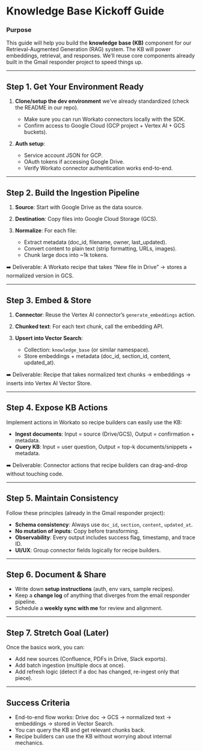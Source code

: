 # Knowledge Base Kickoff Guide

### Purpose

This guide will help you build the **knowledge base (KB)** component for our Retrieval-Augmented Generation (RAG) system. The KB will power embeddings, retrieval, and responses. We’ll reuse core components already built in the Gmail responder project to speed things up.

---

## Step 1. Get Your Environment Ready

1. **Clone/setup the dev environment** we’ve already standardized (check the README in our repo).

   * Make sure you can run Workato connectors locally with the SDK.
   * Confirm access to Google Cloud (GCP project + Vertex AI + GCS buckets).
2. **Auth setup**:

   * Service account JSON for GCP.
   * OAuth tokens if accessing Google Drive.
   * Verify Workato connector authentication works end-to-end.

---

## Step 2. Build the Ingestion Pipeline

1. **Source**: Start with Google Drive as the data source.
2. **Destination**: Copy files into Google Cloud Storage (GCS).
3. **Normalize**: For each file:

   * Extract metadata (doc_id, filename, owner, last_updated).
   * Convert content to plain text (strip formatting, URLs, images).
   * Chunk large docs into ~1k tokens.

➡️ Deliverable: A Workato recipe that takes “New file in Drive” → stores a normalized version in GCS.

---

## Step 3. Embed & Store

1. **Connector**: Reuse the Vertex AI connector’s `generate_embeddings` action.
2. **Chunked text**: For each text chunk, call the embedding API.
3. **Upsert into Vector Search**:

   * Collection: `knowledge_base` (or similar namespace).
   * Store embeddings + metadata (doc_id, section_id, content, updated_at).

➡️ Deliverable: Recipe that takes normalized text chunks → embeddings → inserts into Vertex AI Vector Store.

---

## Step 4. Expose KB Actions

Implement actions in Workato so recipe builders can easily use the KB:

* **Ingest documents**: Input = source (Drive/GCS), Output = confirmation + metadata.
* **Query KB**: Input = user question, Output = top-k documents/snippets + metadata.

➡️ Deliverable: Connector actions that recipe builders can drag-and-drop without touching code.

---

## Step 5. Maintain Consistency

Follow these principles (already in the Gmail responder project):

* **Schema consistency**: Always use `doc_id`, `section`, `content`, `updated_at`.
* **No mutation of inputs**: Copy before transforming.
* **Observability**: Every output includes success flag, timestamp, and trace ID.
* **UI/UX**: Group connector fields logically for recipe builders.

---

## Step 6. Document & Share

* Write down **setup instructions** (auth, env vars, sample recipes).
* Keep a **change log** of anything that diverges from the email responder pipeline.
* Schedule a **weekly sync with me** for review and alignment.

---

## Step 7. Stretch Goal (Later)

Once the basics work, you can:

* Add new sources (Confluence, PDFs in Drive, Slack exports).
* Add batch ingestion (multiple docs at once).
* Add refresh logic (detect if a doc has changed, re-ingest only that piece).

---

## Success Criteria

* End-to-end flow works: Drive doc → GCS → normalized text → embeddings → stored in Vector Search.
* You can query the KB and get relevant chunks back.
* Recipe builders can use the KB without worrying about internal mechanics.


